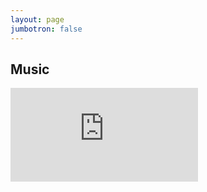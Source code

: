 ```yaml
---
layout: page
jumbotron: false
---
```


## Music

<div class="series-thumb-container">
  <div class="img-box series-thumb">
    <div class="youtube-embed-wrapper">
      <iframe class="youtube-embed" class="youtube-embed" src="https://www.youtube-nocookie.com/embed/lx3YLJWPuvo" title="YouTube video player" frameborder="0" allow="encrypted-media; picture-in-picture" allowfullscreen></iframe>
    </div>
  </div>
</div>

